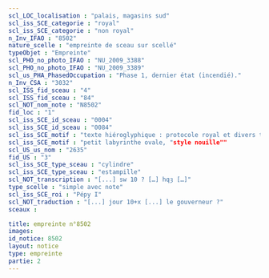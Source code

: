 ```yaml
---
scl_LOC_localisation : "palais, magasins sud"
scl_iss_SCE_categorie : "royal"
scl_iss_SCE_categorie : "non royal"
n_Inv_IFAO : "8502"
nature_scelle : "empreinte de sceau sur scellé"
typeObjet : "Empreinte"
scl_PHO_no_photo_IFAO : "NU_2009_3388"
scl_PHO_no_photo_IFAO : "NU_2009_3389"
scl_us_PHA_PhasedOccupation : "Phase 1, dernier état (incendié)."
n_Inv_CSA : "3032"
scl_ISS_fid_sceau : "4"
scl_ISS_fid_sceau : "84"
scl_NOT_nom_note : "N8502"
fid_loc : "1"
scl_iss_SCE_id_sceau : "0004"
scl_iss_SCE_id_sceau : "0084"
scl_iss_SCE_motif : "texte hiéroglyphique : protocole royal et divers titres de scribe dans la mrt de Pépy"
scl_iss_SCE_motif : "petit labyrinthe ovale, "style nouille""
scl_US_us_nom : "2635"
fid_US : "3"
scl_iss_SCE_type_sceau : "cylindre"
scl_iss_SCE_type_sceau : "estampille"
scl_NOT_transcription : "[...] sw 10 ? […] hqȝ […]"
type_scelle : "simple avec note"
scl_iss_SCE_roi : "Pépy I"
scl_NOT_traduction : "[...] jour 10+x [...] le gouverneur ?"
sceaux :

title: empreinte n°8502
images: 
id_notice: 8502
layout: notice
type: empreinte
partie: 2
---
```

